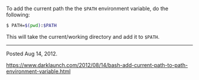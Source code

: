To add the current path the the `$PATH` environment variable, do the following:

```bash
$ PATH=$(pwd):$PATH
```

This will take the current/working directory and add it to `$PATH`.

---

Posted Aug 14, 2012.

https://www.darklaunch.com/2012/08/14/bash-add-current-path-to-path-environment-variable.html